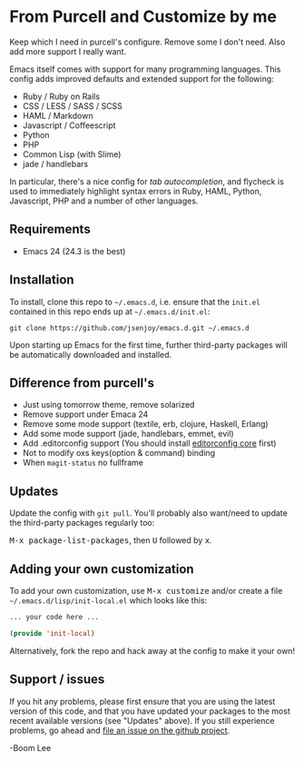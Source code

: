 # From Purcell and Customize by me

Keep which I need in purcell's configure.
Remove some I don't need.
Also add more support I really want.

Emacs itself comes with support for many programming languages. This
config adds improved defaults and extended support for the following:

* Ruby / Ruby on Rails
* CSS / LESS / SASS / SCSS
* HAML / Markdown
* Javascript / Coffeescript
* Python
* PHP
* Common Lisp (with Slime)
* jade / handlebars

In particular, there's a nice config for *tab autocompletion*, and
flycheck is used to immediately highlight syntax errors in Ruby, HAML,
Python, Javascript, PHP and a number of other languages.

## Requirements

* Emacs 24 (24.3 is the best)

## Installation

To install, clone this repo to `~/.emacs.d`, i.e. ensure that the
`init.el` contained in this repo ends up at `~/.emacs.d/init.el`:

```
git clone https://github.com/jsenjoy/emacs.d.git ~/.emacs.d
```

Upon starting up Emacs for the first time, further third-party
packages will be automatically downloaded and installed.

## Difference from purcell's

* Just using tomorrow theme, remove solarized
* Remove support under Emaca 24
* Remove some mode support (textile, erb, clojure, Haskell, Erlang)
* Add some mode support (jade, handlebars, emmet, evil)
* Add .editorconfig support (You should install [editorconfig core](https://github.com/editorconfig/editorconfig-core-c) first)
* Not to modify oxs keys(option & command) binding
* When `magit-status` no fullframe

## Updates

Update the config with `git pull`. You'll probably also want/need to update
the third-party packages regularly too:

<kbd>M-x package-list-packages</kbd>, then <kbd>U</kbd> followed by <kbd>x</kbd>.

## Adding your own customization

To add your own customization, use <kbd>M-x customize</kbd> and/or
create a file `~/.emacs.d/lisp/init-local.el` which looks like this:

```el
... your code here ...

(provide 'init-local)
```

Alternatively, fork the repo and hack away at the config to make it your own!

## Support / issues

If you hit any problems, please first ensure that you are using the latest version
of this code, and that you have updated your packages to the most recent available
versions (see "Updates" above). If you still experience problems, go ahead and
[file an issue on the github project](https://github.com/purcell/emacs.d).

-Boom Lee
